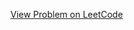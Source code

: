 [View Problem on LeetCode](https://leetcode.com/problems/minimum-equal-sum-of-two-arrays-after-replacing-zeros/)